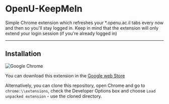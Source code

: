 # OpenU-KeepMeIn
Simple Chrome extension which refreshes your *.openu.ac.il tabs every now and then so you'll stay logged in.
Keep in mind that the extension will only extend your login session (if you're already logged in)

---
## Installation
![Google Chrome](https://raw.githubusercontent.com/alrra/browser-logos/master/src/chrome/chrome_128x128.png)

You can download this extension in the [Google web Store](https://chrome.google.com/webstore/detail/openu-keepmein/ipkgoinoikifjconfmmnmhbcedhbfcgp)

Alternatively, you can clone this repository, open Chrome and go to `chrome:\\extensions`, check the Developer Options box and choose `Load unpacked extension` - use the cloned directory.

